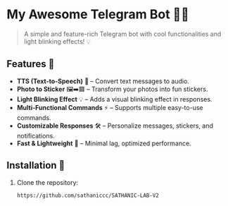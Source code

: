# My Awesome Telegram Bot 🤖✨

> A simple and feature-rich Telegram bot with cool functionalities and light blinking effects! 💡

## Features 🌟

- **TTS (Text-to-Speech)** 🎤 – Convert text messages to audio.
- **Photo to Sticker** 🖼️➡️🟪 – Transform your photos into fun stickers.
- **Light Blinking Effect** 💡 – Adds a visual blinking effect in responses.
- **Multi-Functional Commands** ⚡ – Supports multiple easy-to-use commands.
- **Customizable Responses** 🛠️ – Personalize messages, stickers, and notifications.
- **Fast & Lightweight** 🚀 – Minimal lag, optimized performance.

## Installation 🔧

1. Clone the repository:
   ```bash
   https://github.com/sathaniccc/SATHANIC-LAB-V2
